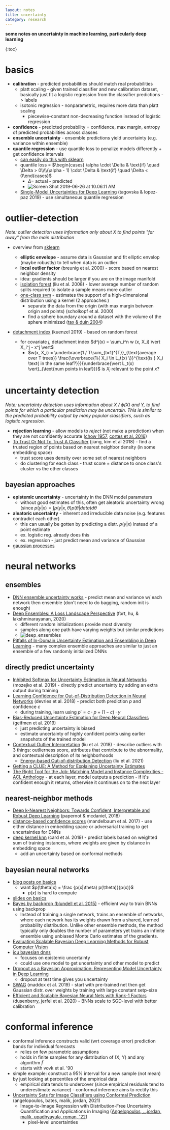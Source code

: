 ```yaml
---
layout: notes
title: uncertainty
category: research
---
```


**some notes on uncertainty in machine learning, particularly deep learning**

{:toc}

# basics

- **calibration** - predicted probabilities should match real probabilities
  - platt scaling - given trained classifier and new calibration dataset, basically just fit a logistic regression from the classifier predictions -> labels
  - isotonic regression - nonparametric, requires more data than platt scaling
    - piecewise-constant non-decreasing function instead of logistic regression
- **confidence** - predicted probability = confidence, max margin, entropy of predicted probabilities across classes
- **ensemble uncertainty** - ensemble predictions yield uncertainty (e.g. variance within ensemble)
- **quantile regression** - use quantile loss to penalize models differently + get confidence intervals
  - [can easily do this with sklearn](https://scikit-learn.org/stable/auto_examples/ensemble/plot_gradient_boosting_quantile.html)
  - quantile loss = $\begin{cases} \alpha \cdot \Delta & \text{if} \quad \Delta > 0\\\\(\alpha - 1) \cdot \Delta & \text{if} \quad \Delta < 0\end{cases}$
    - $\Delta =$ actual - predicted
    - ![Screen Shot 2019-06-26 at 10.06.11 AM](../assets/quantile_losses.png)
  - [Single-Model Uncertainties for Deep Learning](https://arxiv.org/abs/1811.00908) (tagovska & lopez-paz 2019) - use simultaneous quantile regression



# outlier-detection

*Note: outlier detection uses information only about X to find points "far away" from the main distribution*

- overview from [sklearn](https://scikit-learn.org/stable/modules/outlier_detection.html)
  - **elliptic envelope** - assume data is Gaussian and fit elliptic envelop (maybe robustly) to tell when data is an outlier
  - **local outlier factor** (breunig et al. 2000) - score based on nearest neighbor density
  - idea: gradients should be larger if you are on the image manifold
  - [isolation forest](https://ieeexplore.ieee.org/abstract/document/4781136) (liu et al. 2008) - lower average number of random splits required to isolate a sample means more outlier
  - [one-class svm](https://scikit-learn.org/stable/modules/generated/sklearn.svm.OneClassSVM.html#sklearn.svm.OneClassSVM) - estimates the support of a high-dimensional distribution using a kernel (2 approaches:)
    - separate the data from the origin (with max margin between origin and points) (scholkopf et al. 2000)
    - find a sphere boundary around a dataset with the volume of the sphere minimized ([tax & duin 2004](https://link.springer.com/article/10.1023/B:MACH.0000008084.60811.49))

- [detachment index](https://escholarship.org/uc/item/9d34m0wz) (kuenzel 2019) - based on random forest
  - for covariate $j$, detachment index $d^j(x) = \sum_i^n w (x, X_i) \vert X_i^j - x^j \vert$
    - $w(x, X_i) = \underbrace{1 / T\sum_{t=1}^{T}}_{\text{average over T trees}} \frac{\overbrace{1\{ X_i \in L_t(x) \}}^{\text{is }   X_i \text{ in the same leaf?}}}{\underbrace{\vert L_t(x) \vert}_{\text{num points in leaf}}}$ is $X_i$ relevant to the point $x$?

# uncertainty detection

*Note: uncertainty detection uses information about X / $\phi(X)$ and Y,  to find points for which a particular prediction may be uncertain. This is similar to the predicted probability output by many popular classifiers, such as logistic regression.*

- **rejection learning** - allow models to *reject* (not make a prediction) when they are not confidently accurate ([chow 1957](https://ieeexplore.ieee.org/abstract/document/5222035/?casa_token=UiIdn8AjFjYAAAAA:XvnZPA7rJlvwxD-bIh2dNG4SPfnHtDYWcBUmAFYRxD6Xk8QE5osnKLs8tAlib_doL8OxqYjMLDE), [cortes et al. 2016](https://link.springer.com/chapter/10.1007/978-3-319-46379-7_5))
- [To Trust Or Not To Trust A Classifier](http://papers.nips.cc/paper/7798-to-trust-or-not-to-trust-a-classifier.pdf) (jiang, kim et al 2018) - find a trusted region of points based on nearest neighbor density (in some embedding space)
  - trust score uses density over some set of nearest neighbors
  - do clustering for each class - trust score = distance to once class's cluster vs the other classes

## bayesian approaches

- **epistemic uncertainty** - uncertainty in the DNN model parameters
  - without good estimates of this, often get aleatoric uncertainty wrong (since $p(y\vert x) = \int p(y \vert x, \theta) p(\theta \vert data) d\theta$
- **aleatoric uncertainty** -  inherent and irreducible data noise (e.g. features contradict each other)
  - this can usually be gotten by predicting a distr. $p(y \vert x)$ instead of a point estimate
  - ex. logistic reg. already does this
  - ex. regression - just predict mean and variance of Gaussian
- [gaussian processes](https://distill.pub/2019/visual-exploration-gaussian-processes/)



# neural networks

## ensembles

- [DNN ensemble uncertainty works](http://papers.nips.cc/paper/7219-simple-and-scalable-predictive-uncertainty-estimation-using-deep-ensembles) - predict mean and variance w/ each network then ensemble (don't need to do bagging, random init is enough)
- [Deep Ensembles: A Loss Landscape Perspective](https://arxiv.org/abs/1912.02757v1) (fort, hu, & lakshminarayanan, 2020)
  - different random initializations provide most diversity
  - samples along one path have varying weights but similar predictions
  - ![deep_ensembles](../assets/deep_ensembles.png)
- [Pitfalls of In-Domain Uncertainty Estimation and Ensembling in Deep Learning](https://github.com/bayesgroup/pytorch-ensembles) - many complex ensemble approaches are similar to just an ensemble of a few randomly initialized DNNs

## directly predict uncertainty

- [Inhibited Softmax for Uncertainty Estimation in Neural Networks](https://arxiv.org/abs/1810.01861) (mozejko et al. 2019) - directly predict uncertainty by adding an extra output during training
- [Learning Confidence for Out-of-Distribution Detection in Neural Networks](https://arxiv.org/pdf/1802.04865.pdf) (devries et al. 2018) - predict both prediction *p* and confidence *c*
  - during training, learn using $p' = c \cdot p + (1 - c) \cdot y$
- [Bias-Reduced Uncertainty Estimation for Deep Neural Classifiers](https://arxiv.org/abs/1805.08206) (geifmen et al. 2019)
    - just predicting uncertainty is biased
    - estimate uncertainty of highly confident points using earlier snapshots of the trained model
- [Contextual Outlier Interpretation](https://arxiv.org/abs/1711.10589) (liu et al. 2018) - describe outliers with 3 things: outlierness score, attributes that contribute to the abnormality, and contextual description of its neighborhoods
    - [Energy-based Out-of-distribution Detection](https://arxiv.org/abs/2010.03759) (liu et al. 2021)
- [Getting a CLUE: A Method for Explaining Uncertainty Estimates](https://arxiv.org/abs/2006.06848) 
- [The Right Tool for the Job: Matching Model and Instance Complexities - ACL Anthology](https://aclanthology.org/2020.acl-main.593/) - at each layer, model outputs a prediction - if it's confident enough it returns, otherwise it continues on to the next layer

## nearest-neighbor methods

- [Deep k-Nearest Neighbors: Towards Confident, Interpretable and Robust Deep Learning](https://arxiv.org/pdf/1803.04765.pdf) (papernot & mcdaniel, 2018)
- [distance-based confidence scores](https://arxiv.org/pdf/1709.09844.pdf) (mandelbaum et al. 2017) - use either distance in embedding space or adversarial training to get uncertainties for DNNs
- [deep kernel knn](https://arxiv.org/pdf/1811.02579.pdf) (card et al. 2019) - predict labels based on weighted sum of training instances, where weights are given by distance in embedding space
    - add an uncertainty based on conformal methods

## bayesian neural networks

- [blog posts on basics](https://medium.com/neuralspace/probabilistic-deep-learning-bayes-by-backprop-c4a3de0d9743)
  - want $p(\theta|x) = \frac {p(x|\theta) p(\theta)}{p(x)}$
    - $p(x)$ is hard to compute
- [slides on basics](https://wjmaddox.github.io/assets/BNN_tutorial_CILVR.pdf)
- [Bayes by backprop (blundell et al. 2015)](https://arxiv.org/abs/1505.05424) - efficient way to train BNNs using backprop
  - Instead of training a single network, trains an ensemble of networks, where each network has its weights drawn from a shared, learned probability distribution. Unlike other ensemble methods, the method typically only doubles the number of parameters yet trains an infinite ensemble using unbiased Monte Carlo estimates of the gradients.
- [Evaluating Scalable Bayesian Deep Learning Methods for Robust Computer Vision](https://arxiv.org/pdf/1906.01620.pdf)
- [icu bayesian dnns](https://aiforsocialgood.github.io/icml2019/accepted/track1/pdfs/38_aisg_icml2019.pdf)
  - focuses on epistemic uncertainty
  - could use one model to get uncertainty and other model to predict
- [Dropout as a Bayesian Approximation: Representing Model Uncertainty in Deep Learning](http://proceedings.mlr.press/v48/gal16.pdf)  
  - dropout at test time gives you uncertainty
- [SWAG](https://papers.nips.cc/paper/9472-a-simple-baseline-for-bayesian-uncertainty-in-deep-learning.pdf) (maddox et al. 2019) - start with pre-trained net then get Gaussian distr. over weights by training with large constant setp-size
- [Efficient and Scalable Bayesian Neural Nets with Rank-1 Factors](https://arxiv.org/abs/2005.07186) (dusenberry, jerfel et al. 2020) - BNNs scale to SGD-level with better calibration



# conformal inference

- conformal inference constructs valid (wrt coverage error) prediction bands for individual forecasts
  - relies on few parametric assumptions
  - holds in finite samples for any distribution of (X, Y) and any algorithm $\hat f$
  - starts with vovk et al. '90
- simple example: construct a 95% interval for a new sample (not mean) by just looking at percentiles of the empirical data
  - empirical data tends to undercover (since empirical residuals tend to underestimate variance) - conformal inference aims to rectify this
- [Uncertainty Sets for Image Classifiers using Conformal Prediction](https://arxiv.org/abs/2009.14193) (angelopoulos, bates, malik, jordan, 2021)
  - Image-to-Image Regression with Distribution-Free Uncertainty Quantification and Applications in Imaging ([Angelopoulos, ...jordan, malik, upadhyayula, roman, '22](https://arxiv.org/pdf/2202.05265.pdf))
    - pixel-level uncertainties
